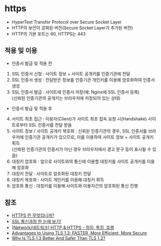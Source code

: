 # https
- HyperText Transfer Protocol over Secure Socket Layer
- HTTP의 보안이 강화된 버전(Secure Socket Layer가 추가된 버전)
- HTTP의 기본 포트는 80, HTTPS는 443

## 적용 및 이용
- 인증서 발급 및 적용 전
1. SSL 인증서 신청 : 사이트 정보 + 사이트 공개키를 인증기관에 전달
2. SSL 인증서 생성 : 전달받은 정보를 인증기관 개인키를 이용해 암호화하여 인증서 생성
3. SSL 인증서 발급 : 사이트에 인증서 저장(예: Nginx에 SSL 인증서 등록)  
   (신뢰된 인증기관의 공개키는 브라우저에 저장되어 있는 상태)

- 인증서 발급 및 적용 후
4. 사이트 최초 접근 : 이용자(Client)가 사이트 최초 접속 요청 시(Handshake) 사이트로부터 SSL 인증서를 전달 받음
5. 사이트 정보 / 사이트 공개키 복호화 : 신뢰된 인증기관의 경우, SSL 인증서를 브라우저에 인증기관 공개키가 있으므로, 이를 이용하여 사이트 정보 + 사이트 공개키 획득  
   (신뢰된 인증기관의 인증서가 아닌 경우 브라우저에서 경고 문구 등이 표시될 수 있음)
6. 대칭키 암호화 : 앞으로 사이트와의 통신에 이용할 대칭키를 사이트 공개키를 이용해 암호화
7. 대칭키 전달 : 사이트로 암호화된 대칭키 전달
8. 대칭키 복호화 : 사이트 개인키를 이용해 대칭키 획득
9. 암호화 통신 : 대칭키를 이용해 사이트와 이용자간의 암호화된 통신 진행

## 참조
- [HTTPS 란 무엇입니까?](https://www.ssl.com/ko/%EC%9E%90%EC%A3%BC-%EB%AC%BB%EB%8A%94-%EC%A7%88%EB%AC%B8/https-%EB%9E%80/)
- [SSL 통신과정 한 눈에 보기!](https://blog.naver.com/ssl_study/30151160122)
- [[Network/네트워크] HTTP & HTTPS - 정의, 특징, 흐름](https://velog.io/@yanghl98/Network%EB%84%A4%ED%8A%B8%EC%9B%8C%ED%81%AC-HTTP-HTTPS)
- [Advantages to Using TLS 1.3: FASTER, More Efficient, More Secure](https://embeddedcomputing.com/technology/security/advantages-to-using-tls-1-3-faster-more-efficient-more-secure)
- [Why Is TLS 1.3 Better And Safer Than TLS 1.2?](https://www.appviewx.com/blogs/why-is-tls-1-3-better-and-safer-than-tls-1-2/)